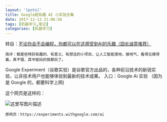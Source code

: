 ```yaml
---
layout: '[poto]'
title: Google超有趣 AI 小实验合集
date: 2017-11-13 21:06:58
tags: [机器学习,笔记]
categories: [机器学习]
---
```

转自：[不论你会不会编程，你都可以在这感受到AI的乐趣（园长诚意推荐）](https://zhuanlan.zhihu.com/p/30501448)


    简评：都是些特别有趣的、有意义、有想法的小项目，让人工智能落地，接地气，看得见摸得着。真不错，其中能玩的我都玩了。


Google Experiment（谷歌实验）是谷歌官方出品的，各种前沿技术的新锐实验，让非技术用户也能够体验到最新的技术成果。
入口：Google Ai 实验
（因为是 Google 的，都要科学上网)


这个网页是这样的：

![这里写图片描述](http://img.blog.csdn.net/20171028211408689?watermark/2/text/aHR0cDovL2Jsb2cuY3Nkbi5uZXQvd2VpeGluXzM3MjUxMDQ0/font/5a6L5L2T/fontsize/400/fill/I0JBQkFCMA==/dissolve/70/gravity/SouthEast)





    原网页：https://experiments.withgoogle.com/ai

